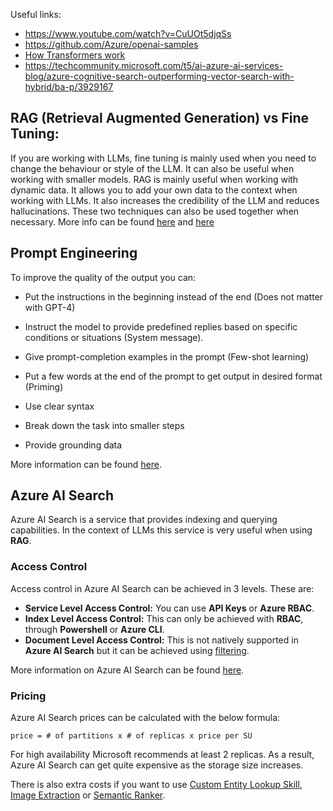 Useful links:
* https://www.youtube.com/watch?v=CuUOt5djqSs
* https://github.com/Azure/openai-samples
* [How Transformers work](https://www.youtube.com/watch?v=4Bdc55j80l8)
* https://techcommunity.microsoft.com/t5/ai-azure-ai-services-blog/azure-cognitive-search-outperforming-vector-search-with-hybrid/ba-p/3929167

## RAG (Retrieval Augmented Generation) vs Fine Tuning:

If you are working with LLMs, fine tuning is mainly used when you need to change the behaviour or style of the LLM. It can also be useful when working with smaller models. RAG is mainly useful when working with dynamic data. It allows you to add your own data to the context when working with LLMs. It also increases the credibility of the LLM and reduces hallucinations. These two techniques can also be used together when necessary. More info can be found [here](https://www.rungalileo.io/blog/optimizing-llm-performance-rag-vs-finetune-vs-both) and [here](https://www.tidepool.so/2023/08/17/.why-you-probably-dont-need-to-fine-tune-an-llm/)

## Prompt Engineering
To improve the quality of the output you can:
* Put the instructions in the beginning instead of the end (Does not matter with GPT-4)

* Instruct the model to provide predefined replies based on specific conditions or situations (System message).

* Give prompt-completion examples in the prompt (Few-shot learning)
* Put a few words at the end of the prompt to get output in desired format (Priming)
* Use clear syntax
* Break down the task into smaller steps
* Provide grounding data

More information can be found [here](https://learn.microsoft.com/en-us/azure/ai-services/openai/concepts/advanced-prompt-engineering?pivots=programming-language-chat-completions).

## Azure AI Search
Azure AI Search is a service that provides indexing and querying capabilities. In the context of LLMs this service is very useful when using **RAG**. 


### Access Control
Access control in Azure AI Search can be achieved in 3 levels. These are:
* **Service Level Access Control:** You can use **API Keys** or **Azure RBAC**.
* **Index Level Access Control:** This can only be achieved with **RBAC**, through **Powershell** or **Azure CLI**.
* **Document Level Access Control:** This is not natively supported in **Azure AI Search** but it can be achieved using [filtering](https://learn.microsoft.com/en-us/azure/search/search-security-trimming-for-azure-search).

More information on Azure AI Search can be found [here](https://learn.microsoft.com/en-us/azure/search/search-security-overview#authorize-service-management).

### Pricing
Azure AI Search prices can be calculated with the below formula:

    price = # of partitions x # of replicas x price per SU

For high availability Microsoft recommends at least 2 replicas. As a result, Azure AI Search can get quite expensive as the storage size increases.

There is also extra costs if you want to use [Custom Entity Lookup Skill](https://learn.microsoft.com/en-us/azure/search/cognitive-search-skill-custom-entity-lookup), [Image Extraction](https://learn.microsoft.com/en-us/azure/search/cognitive-search-skill-document-extraction) or [Semantic Ranker](https://learn.microsoft.com/en-us/azure/search/semantic-search-overview).